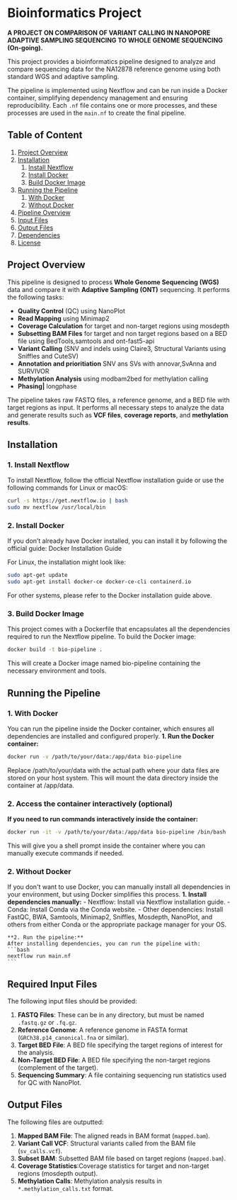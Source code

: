 # **Bioinformatics Project** 
**A PROJECT ON COMPARISON OF VARIANT CALLING IN NANOPORE ADAPTIVE SAMPLING SEQUENCING TO WHOLE GENOME SEQUENCING (On-going).**

This project provides a bioinformatics pipeline designed to analyze and compare sequencing data for the NA12878 reference genome using both standard WGS and adaptive sampling. 

The pipeline is implemented using Nextflow and can be run inside a Docker container, simplifying dependency management and ensuring reproducibility. Each `.nf` file contains one or more processes, and these processes are used in the `main.nf` to create the final pipeline.

## **Table of Content**
1. [Project Overview](#project-overview)
2. [Installation](#installation)
   1. [Install Nextflow](#install-nextflow)
   2. [Install Docker](#install-docker)
   3. [Build Docker Image](#build-docker-image)
3. [Running the Pipeline](#running-the-pipeline)
   1. [With Docker](#with-docker)
   2. [Without Docker](#without-docker)
4. [Pipeline Overview](#pipeline-overview)
5. [Input Files](#input-files)
6. [Output Files](#output-files)
7. [Dependencies](#dependencies)
8. [License](#license)

## **Project  Overview**
This pipeline is designed to process **Whole Genome Sequencing (WGS)** data and compare it with **Adaptive Sampling (ONT)** sequencing. It performs the following tasks:

- **Quality Control** (QC) using NanoPlot
- **Read Mapping** using Minimap2
- **Coverage Calculation** for target and non-target regions using mosdepth
- **Subsetting BAM Files** for target and non target regions based on a BED file using BedTools,samtools and ont-fast5-api
- **Variant Calling** (SNV and indels using Claire3, Structural Variants using Sniffles and CuteSV)
- **Annotation and prioritiation** SNV ans SVs with annovar,SvAnna and SURVIVOR
- **Methylation Analysis** using modbam2bed for methylation calling 
- **Phasing|** longphase

The pipeline takes raw FASTQ files, a reference genome, and a BED file with target regions as input. It performs all necessary steps to analyze the data and generate results such as **VCF files**, **coverage reports**, and **methylation results**.


## **Installation**
### **1. Install Nextflow**
To install Nextflow, follow the official Nextflow installation guide or use the following commands for Linux or macOS:
```bash
curl -s https://get.nextflow.io | bash
sudo mv nextflow /usr/local/bin
```
### **2. Install Docker**
If you don’t already have Docker installed, you can install it by following the official guide:
Docker Installation Guide

For Linux, the installation might look like:
```bash
sudo apt-get update
sudo apt-get install docker-ce docker-ce-cli containerd.io
```
For other systems, please refer to the Docker installation guide above.

### **3. Build Docker Image**
This project comes with a Dockerfile that encapsulates all the dependencies required to run the Nextflow pipeline.
To build the Docker image:
```bash
docker build -t bio-pipeline .
```
This will create a Docker image named bio-pipeline containing the necessary environment and tools.


## **Running the Pipeline**
### **1. With Docker**
You can run the pipeline inside the Docker container, which ensures all dependencies are installed and configured properly.
**1. Run the Docker container:**
```bash
docker run -v /path/to/your/data:/app/data bio-pipeline
```
Replace /path/to/your/data with the actual path where your data files are stored on your host system. This will mount the data directory inside the container at /app/data.

### **2. Access the container interactively (optional)**
**If you need to run commands interactively inside the container:**
```bash
docker run -it -v /path/to/your/data:/app/data bio-pipeline /bin/bash
```
This will give you a shell prompt inside the container where you can manually execute commands if needed.

### **2. Without Docker**
If you don't want to use Docker, you can manually install all dependencies in your environment, but using Docker simplifies this process.
    **1. Install dependencies manually:**
    - Nextflow: Install via Nextflow installation guide.
    - Conda: Install Conda via the Conda website.
    - Other dependencies: Install FastQC, BWA, Samtools, Minimap2, Sniffles, Mosdepth, NanoPlot, and others from either Conda or the appropriate package manager for your OS.

    **2. Run the pipeline:**
    After installing dependencies, you can run the pipeline with:
    ```bash
    nextflow run main.nf
    ```


## **Required Input Files**
The following input files should be provided:

1. **FASTQ Files**: These can be in any directory, but must be named `.fastq.gz` or `.fq.gz`.
2. **Reference Genome**: A reference genome in FASTA format (`GRCh38.p14_canonical.fna` or similar).
3. **Target BED File**: A BED file specifying the target regions of interest for the analysis.
4. **Non-Target BED File**: A BED file specifying the non-target regions (complement of the target).
5. **Sequencing Summary**: A file containing sequencing run statistics used for QC with NanoPlot.


## **Output Files**
The following files are outputted:

1. **Mapped BAM File**: The aligned reads in BAM format (`mapped.bam`).
2. **Variant Call VCF**: Structural variants called from the BAM file (`sv_calls.vcf`).
3. **Subset BAM**: Subsetted BAM file based on target regions (`mapped.bam`).
3. **Coverage Statistics**:Coverage statistics for target and non-target regions (mosdepth output).
5. **Methylation Calls**: Methylation analysis results in `*.methylation_calls.txt` format.
